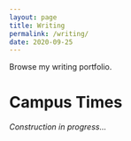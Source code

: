 ```yaml
---
layout: page
title: Writing
permalink: /writing/
date: 2020-09-25
---
```


Browse my writing portfolio.

# Campus Times

*Construction in progress...*
